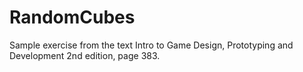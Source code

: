 # RandomCubes
Sample exercise from the text Intro to Game Design, Prototyping and Development 2nd edition, page 383. 
